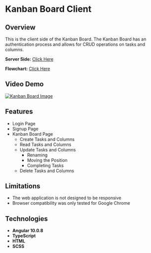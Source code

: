 # Kanban Board Client

## Overview

This is the client side of the Kanban Board. The Kanban Board has an
authentication process and allows for CRUD operations on tasks and columns.

**Server Side:** [Click Here](https://github.com/Dandoko/kanban_board_api)

**Flowchart:** [Click Here](https://github.com/Dandoko/kanban_board_client/tree/master/diagrams/kanban_board_flowchart.png)

## Video Demo

[![Kanban Board Image](https://img.youtube.com/vi/o9mr4JbaC30/0.jpg)](https://www.youtube.com/watch?v=o9mr4JbaC30&ab_channel=DanielKo)

## Features

- Login Page
- Signup Page
- Kanban Board Page
	- Create Tasks and Columns
	- Read Tasks and Columns
	- Update Tasks and Columns
		- Renaming
		- Moving the Position
		- Completing Tasks
	- Delete Tasks and Columns

## Limitations

- The web application is not designed to be responsive
- Browser compatibility was only tested for Google Chrome

## Technologies

- **Angular 10.0.8**
- **TypeScript**
- **HTML**
- **SCSS**